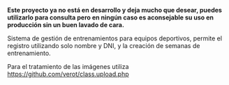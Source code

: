 **Este proyecto ya no está en desarrollo y deja mucho que desear, puedes utilizarlo para consulta pero en ningún caso es aconsejable su uso en producción sin un buen lavado de cara.**

Sistema de gestión de entrenamientos para equipos deportivos, permite el registro utilizando solo nombre y DNI, y la creación de semanas de entrenamiento.

Para el tratamiento de las imágenes utiliza https://github.com/verot/class.upload.php
